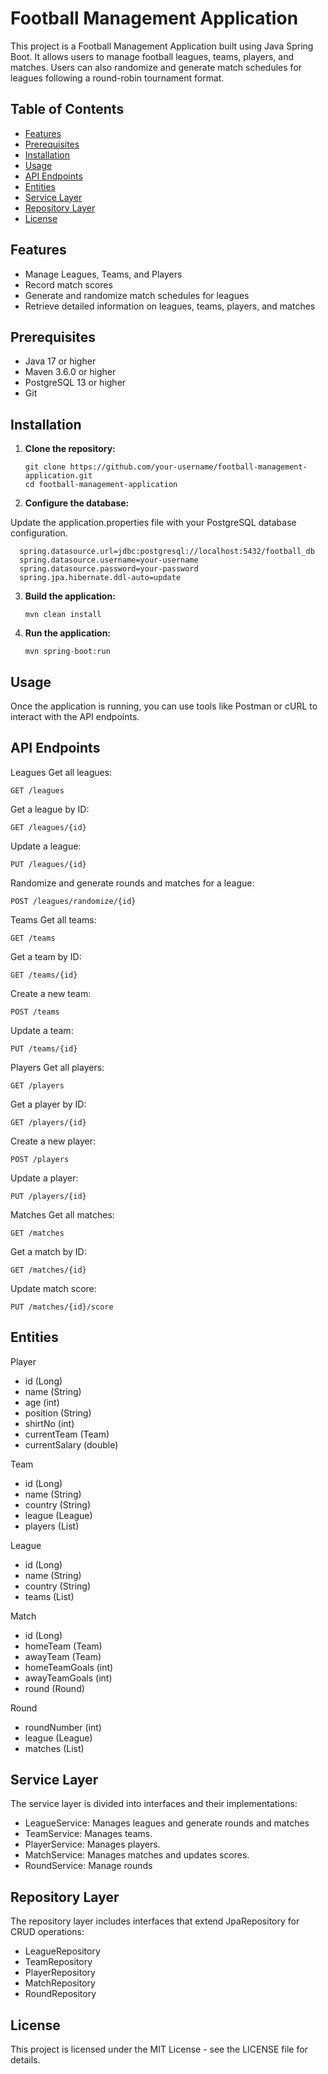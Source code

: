 # Football Management Application

This project is a Football Management Application built using Java Spring Boot. It allows users to manage football leagues, teams, players, and matches. Users can also randomize and generate match schedules for leagues following a round-robin tournament format.

## Table of Contents

- [Features](#features)
- [Prerequisites](#prerequisites)
- [Installation](#installation)
- [Usage](#usage)
- [API Endpoints](#api-endpoints)
- [Entities](#entities)
- [Service Layer](#service-layer)
- [Repository Layer](#repository-layer)
- [License](#license)

## Features

- Manage Leagues, Teams, and Players
- Record match scores
- Generate and randomize match schedules for leagues
- Retrieve detailed information on leagues, teams, players, and matches

## Prerequisites

- Java 17 or higher
- Maven 3.6.0 or higher
- PostgreSQL 13 or higher
- Git

## Installation

1. **Clone the repository:**

   ```
   git clone https://github.com/your-username/football-management-application.git
   cd football-management-application
   ```
   
2. **Configure the database:**

  Update the application.properties file with your PostgreSQL database configuration.

  ```
    spring.datasource.url=jdbc:postgresql://localhost:5432/football_db
    spring.datasource.username=your-username
    spring.datasource.password=your-password
    spring.jpa.hibernate.ddl-auto=update
  ```

3. **Build the application:**
   
    ```
    mvn clean install
    ```

4. **Run the application:**

    ```
    mvn spring-boot:run
    ```

## Usage
Once the application is running, you can use tools like Postman or cURL to interact with the API endpoints.

## API Endpoints

Leagues
Get all leagues:

```
GET /leagues
```

Get a league by ID:

```
GET /leagues/{id}
```

Update a league:

```
PUT /leagues/{id}
```

Randomize and generate rounds and matches for a league:

```
POST /leagues/randomize/{id}
```

Teams
Get all teams:

```
GET /teams
```

Get a team by ID:

```
GET /teams/{id}
```

Create a new team:

```
POST /teams
```

Update a team:

```
PUT /teams/{id}
```

Players
Get all players:

```
GET /players
```

Get a player by ID:

```
GET /players/{id}
```

Create a new player:

```
POST /players
```

Update a player:

```
PUT /players/{id}
```

Matches
Get all matches:

```
GET /matches
```

Get a match by ID:

```
GET /matches/{id}
```

Update match score:

```
PUT /matches/{id}/score
```

## Entities

Player
+ id (Long)
+ name (String)
+ age (int)
+ position (String)
+ shirtNo (int)
+ currentTeam (Team)
+ currentSalary (double)

Team
+ id (Long)
+ name (String)
+ country (String)
+ league (League)
+ players (List<Player>)

League
+ id (Long)
+ name (String)
+ country (String)
+ teams (List<Team>)

Match
+ id (Long)
+ homeTeam (Team)
+ awayTeam (Team)
+ homeTeamGoals (int)
+ awayTeamGoals (int)
+ round (Round)

Round
+ roundNumber (int)
+ league (League)
+ matches (List<Match>)

## Service Layer
The service layer is divided into interfaces and their implementations:

+ LeagueService: Manages leagues and generate rounds and matches
+ TeamService: Manages teams.
+ PlayerService: Manages players.
+ MatchService: Manages matches and updates scores.
+ RoundService: Manage rounds

## Repository Layer
The repository layer includes interfaces that extend JpaRepository for CRUD operations:

+ LeagueRepository
+ TeamRepository
+ PlayerRepository
+ MatchRepository
+ RoundRepository

## License
This project is licensed under the MIT License - see the LICENSE file for details.

